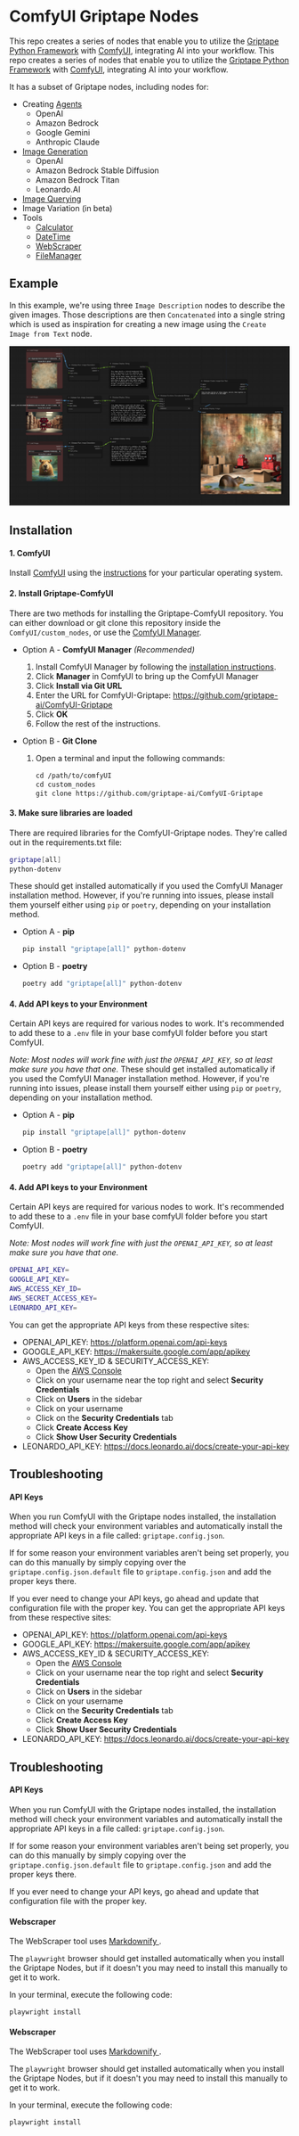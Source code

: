 # ComfyUI Griptape Nodes

This repo creates a series of nodes that enable you to utilize the [Griptape Python Framework](https://github.com/griptape-ai/griptape/) with [ComfyUI](https://github.com/comfyanonymous/ComfyUI), integrating AI into your workflow.
This repo creates a series of nodes that enable you to utilize the [Griptape Python Framework](https://github.com/griptape-ai/griptape/) with [ComfyUI](https://github.com/comfyanonymous/ComfyUI), integrating AI into your workflow.

It has a subset of Griptape nodes, including nodes for:

* Creating [Agents](https://docs.griptape.ai/stable/griptape-framework/structures/agents/)
    * OpenAI
    * Amazon Bedrock 
    * Google Gemini
    * Anthropic Claude
* [Image Generation](https://docs.griptape.ai/stable/griptape-framework/structures/tasks/#image-generation-tasks)
    * OpenAI
    * Amazon Bedrock Stable Diffusion
    * Amazon Bedrock Titan
    * Leonardo.AI
* [Image Querying](https://docs.griptape.ai/stable/griptape-framework/structures/tasks/#image-query-task)
* Image Variation (in beta)
* Tools
    * [Calculator](https://docs.griptape.ai/stable/griptape-tools/official-tools/calculator/)
    * [DateTime](https://docs.griptape.ai/stable/griptape-tools/official-tools/date-time/)
    * [WebScraper](https://docs.griptape.ai/stable/griptape-tools/official-tools/web-scraper)
    * [ FileManager ](https://docs.griptape.ai/stable/griptape-tools/official-tools/web-scraper)

## Example

In this example, we're using three `Image Description` nodes to describe the given images. Those descriptions are then `Concatenated` into a single string which is used as inspiration for creating a new image using the `Create Image from Text` node.

![Three image descriptions being used to generate a new image](docs/images/image_descriptions_to_image.png)

## Installation

#### 1. ComfyUI

Install [ComfyUI](https://github.com/comfyanonymous/ComfyUI) using the [instructions](https://github.com/comfyanonymous/ComfyUI?tab=readme-ov-file#installing) for your particular operating system.

#### 2. Install Griptape-ComfyUI

There are two methods for installing the Griptape-ComfyUI repository. You can either download or git clone this repository inside the `ComfyUI/custom_nodes`, or use the [ComfyUI Manager](https://github.com/ltdrdata/ComfyUI-Manager).

* Option A - **ComfyUI Manager** _(Recommended)_

    1. Install ComfyUI Manager by following the [installation instructions](https://github.com/ltdrdata/ComfyUI-Manager#installation).
    2. Click **Manager** in ComfyUI to bring up the ComfyUI Manager
    3. Click **Install via Git URL**
    4. Enter the URL for ComfyUI-Griptape: https://github.com/griptape-ai/ComfyUI-Griptape
    5. Click **OK**
    6. Follow the rest of the instructions.

* Option B - **Git Clone**

    1. Open a terminal and input the following commands:

        ```
        cd /path/to/comfyUI
        cd custom_nodes
        git clone https://github.com/griptape-ai/ComfyUI-Griptape
        ```

#### 3. Make sure libraries are loaded

There are required libraries for the ComfyUI-Griptape nodes. They're called out in the requirements.txt file:

```bash
griptape[all]
python-dotenv
```

These should get installed automatically if you used the ComfyUI Manager installation method. However, if you're running into issues, please install them yourself either using `pip` or `poetry`, depending on your installation method.

* Option A - **pip**

    ```bash
    pip install "griptape[all]" python-dotenv
    ```

* Option B - **poetry**

    ```bash
    poetry add "griptape[all]" python-dotenv
    ```


#### 4. Add API keys to your Environment

Certain API keys are required for various nodes to work. It's recommended to add these to a `.env` file in your base comfyUI folder before you start ComfyUI. 

_Note: Most nodes will work fine with just the `OPENAI_API_KEY`, so at least make sure you have that one._
These should get installed automatically if you used the ComfyUI Manager installation method. However, if you're running into issues, please install them yourself either using `pip` or `poetry`, depending on your installation method.

* Option A - **pip**

    ```bash
    pip install "griptape[all]" python-dotenv
    ```

* Option B - **poetry**

    ```bash
    poetry add "griptape[all]" python-dotenv
    ```


#### 4. Add API keys to your Environment

Certain API keys are required for various nodes to work. It's recommended to add these to a `.env` file in your base comfyUI folder before you start ComfyUI. 

_Note: Most nodes will work fine with just the `OPENAI_API_KEY`, so at least make sure you have that one._

```bash
OPENAI_API_KEY=
GOOGLE_API_KEY=
AWS_ACCESS_KEY_ID=
AWS_SECRET_ACCESS_KEY=
LEONARDO_API_KEY=
```

You can get the appropriate API keys from these respective sites:

* OPENAI_API_KEY: https://platform.openai.com/api-keys
* GOOGLE_API_KEY: https://makersuite.google.com/app/apikey
* AWS_ACCESS_KEY_ID & SECURITY_ACCESS_KEY:
    * Open the [AWS Console](https://console.aws.amazon.com/)
    * Click on your username near the top right and select **Security Credentials**
    * Click on **Users** in the sidebar
    * Click on your username
    * Click on the **Security Credentials** tab
    * Click **Create Access Key**
    * Click **Show User Security Credentials**
* LEONARDO_API_KEY: https://docs.leonardo.ai/docs/create-your-api-key

## Troubleshooting

#### API Keys

When you run ComfyUI with the Griptape nodes installed, the installation method will check your environment variables and automatically install the appropriate API keys in a file called: `griptape.config.json`.

If for some reason your environment variables aren't being set properly, you can do this manually by simply copying over the `griptape.config.json.default` file to `griptape.config.json` and add the proper keys there.

If you ever need to change your API keys, go ahead and update that configuration file with the proper key.
You can get the appropriate API keys from these respective sites:

* OPENAI_API_KEY: https://platform.openai.com/api-keys
* GOOGLE_API_KEY: https://makersuite.google.com/app/apikey
* AWS_ACCESS_KEY_ID & SECURITY_ACCESS_KEY:
    * Open the [AWS Console](https://console.aws.amazon.com/)
    * Click on your username near the top right and select **Security Credentials**
    * Click on **Users** in the sidebar
    * Click on your username
    * Click on the **Security Credentials** tab
    * Click **Create Access Key**
    * Click **Show User Security Credentials**
* LEONARDO_API_KEY: https://docs.leonardo.ai/docs/create-your-api-key

## Troubleshooting

#### API Keys

When you run ComfyUI with the Griptape nodes installed, the installation method will check your environment variables and automatically install the appropriate API keys in a file called: `griptape.config.json`.

If for some reason your environment variables aren't being set properly, you can do this manually by simply copying over the `griptape.config.json.default` file to `griptape.config.json` and add the proper keys there.

If you ever need to change your API keys, go ahead and update that configuration file with the proper key.

#### Webscraper

The WebScraper tool uses [ Markdownify ](https://docs.griptape.ai/stable/reference/griptape/drivers/web_scraper/markdownify_web_scraper_driver/). 

The `playwright` browser should get installed automatically when you install the Griptape Nodes, but if it doesn't you may need to install this manually to get it to work.

In your terminal, execute the following code:

```
playwright install
```
#### Webscraper

The WebScraper tool uses [ Markdownify ](https://docs.griptape.ai/stable/reference/griptape/drivers/web_scraper/markdownify_web_scraper_driver/). 

The `playwright` browser should get installed automatically when you install the Griptape Nodes, but if it doesn't you may need to install this manually to get it to work.

In your terminal, execute the following code:

```
playwright install
```
